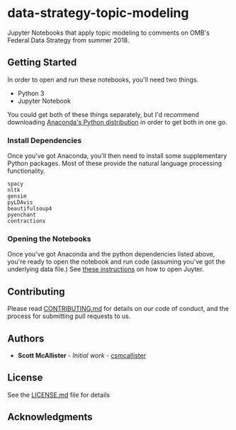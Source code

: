 # data-strategy-topic-modeling
Jupyter Notebooks that apply topic modeling to comments on OMB's Federal Data Strategy from summer 2018.

## Getting Started
In order to open and run these notebooks, you'll need two things.
 - Python 3
 - Jupyter Notebook

You could get both of these things separately, but I'd recommend downloading [Anaconda's Python distribution](https://www.anaconda.com/download/#macos) in order to get both in one go.

### Install Dependencies

Once you've got Anaconda, you'll then need to install some supplementary Python packages. Most of these provide the natural language processing functionality. 

```
spacy
nltk
gensim
pyLDAvis
beautifulsoup4
pyenchant
contractions
```

### Opening the Notebooks
Once you've got Anaconda and the python dependencies listed above, you're ready to open the notebook and run code (assuming you've got the underlying data file.)
See [these instructions](https://jupyter-notebook-beginner-guide.readthedocs.io/en/latest/execute.html) on how to open Juyter.


## Contributing

Please read [CONTRIBUTING.md](https://github.com/GSA/data-strategy-topic-modeling/blob/master/CONTRIBUTING.MD) for details on our code of conduct, and the process for submitting pull requests to us.


## Authors

* **Scott McAllister** - *Initial work* - [csmcallister](https://github.com/csmcallister)


## License

See the [LICENSE.md](LICENSE.md) file for details

## Acknowledgments

